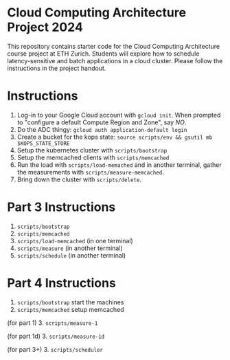 # Cloud Computing Architecture Project 2024

This repository contains starter code for the Cloud Computing Architecture course project at ETH Zurich. Students will explore how to schedule latency-sensitive and batch applications in a cloud cluster. Please follow the instructions in the project handout. 

# Instructions

1. Log-in to your Google Cloud account with `gcloud init`.
    When prompted to "configure a default Compute Region and Zone", say *NO*.
2. Do the ADC thingy:
   `gcloud auth application-default login`
2. Create a bucket for the kops state:
   `source scripts/env && gsutil mb $KOPS_STATE_STORE`
3. Setup the kubernetes cluster with `scripts/bootstrap`
4. Setup the memcached clients with `scripts/memcached`
5. Run the load with `scripts/load-memached` and in another terminal, gather
   the measurements with `scripts/measure-memcached`.
6. Bring down the cluster with `scripts/delete`.


# Part 3 Instructions

1. `scripts/bootstrap`
2. `scripts/memcached`
3. `scripts/load-memcached` (in one terminal)
4. `scripts/measure` (in another terminal)
5. `scripts/schedule`       (in another terminal)

# Part 4 Instructions

1. `scripts/bootstrap` start the machines
2. `scripts/memcached` setup memcached

(for part 1)
3. `scripts/measure-1`

(for part 1d)
3. `scripts/measure-1d`

(for part 3+)
3. `scripts/scheduler`
